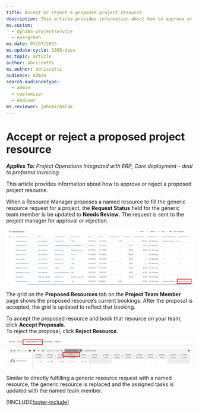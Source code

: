 ```yaml
---
title: Accept or reject a proposed project resource
description: This article provides information about how to approve or reject a proposed project resource.
ms.custom: 
  - dyn365-projectservice
  - evergreen
ms.date: 07/07/2025
ms.update-cycle: 1095-days
ms.topic: article
author: abriccetti
ms.author: abriccetti
audience: Admin
search.audienceType: 
  - admin
  - customizer
  - enduser
ms.reviewer: johnmichalak
---
```

# Accept or reject a proposed project resource

_**Applies To:** Project Operations Integrated with ERP, Core deployment - deal to proforma invoicing._

This article provides information about how to approve or reject a proposed project resource.

When a Resource Manager proposes a named resource to fill the generic resource request for a project, the **Request Status** field for the generic team member is be updated to **Needs Review**. The request is sent to the project manager for approval or rejection.

![Generic team member with a proposal.](media/needs-review.png)

The grid on the **Proposed Resources** tab on the **Project Team Member** page shows the proposed resource’s current bookings. After the proposal is accepted, the grid is updated to reflect that booking. 

To accept the proposed resource and book that resource on your team, click **Accept Proposals**.  
To reject the proposal, click **Reject Resource**.

![Accepting a resource proposal.](media/accept-resource-proposal.png) 

Similar to directly fulfilling a generic resource request with a named resource, the generic resource is replaced and the assigned tasks is updated with the named team member.


[!INCLUDE[footer-include](../includes/footer-banner.md)]
